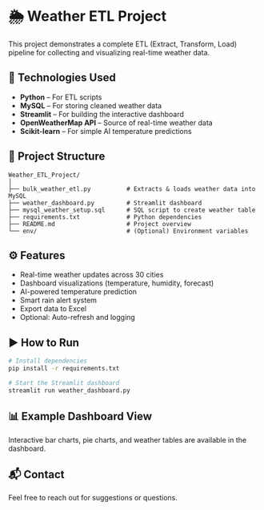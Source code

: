 
# 🌦️ Weather ETL Project

This project demonstrates a complete ETL (Extract, Transform, Load) pipeline for collecting and visualizing real-time weather data.

## 🔧 Technologies Used

- **Python** – For ETL scripts
- **MySQL** – For storing cleaned weather data
- **Streamlit** – For building the interactive dashboard
- **OpenWeatherMap API** – Source of real-time weather data
- **Scikit-learn** – For simple AI temperature predictions

## 📁 Project Structure

```
Weather_ETL_Project/
│
├── bulk_weather_etl.py          # Extracts & loads weather data into MySQL
├── weather_dashboard.py         # Streamlit dashboard
├── mysql_weather_setup.sql      # SQL script to create weather table
├── requirements.txt             # Python dependencies
├── README.md                    # Project overview
└── env/                         # (Optional) Environment variables
```

## ⚙️ Features

- Real-time weather updates across 30 cities
- Dashboard visualizations (temperature, humidity, forecast)
- AI-powered temperature prediction
- Smart rain alert system
- Export data to Excel
- Optional: Auto-refresh and logging

## ▶️ How to Run

```bash
# Install dependencies
pip install -r requirements.txt

# Start the Streamlit dashboard
streamlit run weather_dashboard.py
```

## 📊 Example Dashboard View

Interactive bar charts, pie charts, and weather tables are available in the dashboard.

## 📬 Contact

Feel free to reach out for suggestions or questions.
